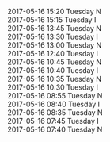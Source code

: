 2017-05-16 15:20 Tuesday  N  
2017-05-16 15:15 Tuesday  I  
2017-05-16 13:45 Tuesday  N  
2017-05-16 13:30 Tuesday  I  
2017-05-16 13:00 Tuesday  N  
2017-05-16 12:40 Tuesday  I  
2017-05-16 10:45 Tuesday  N  
2017-05-16 10:40 Tuesday  I  
2017-05-16 10:35 Tuesday  N  
2017-05-16 10:30 Tuesday  I  
2017-05-16 08:55 Tuesday  N  
2017-05-16 08:40 Tuesday  I  
2017-05-16 08:35 Tuesday  N  
2017-05-16 07:45 Tuesday  I  
2017-05-16 07:40 Tuesday  N  
